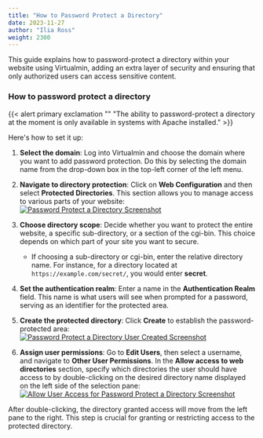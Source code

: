 ```yaml
---
title: "How to Password Protect a Directory"
date: 2023-11-27
author: "Ilia Ross"
weight: 2300
---
```

This guide explains how to password-protect a directory within your website using Virtualmin, adding an extra layer of security and ensuring that only authorized users can access sensitive content.

### How to password protect a directory

{{< alert primary exclamation "" "The ability to password-protect a directory at the moment is only available in systems with Apache installed." >}}

Here's how to set it up:

1. **Select the domain**: Log into Virtualmin and choose the domain where you want to add password protection. Do this by selecting the domain name from the drop-down box in the top-left corner of the left menu.

2. **Navigate to directory protection**: Click on **Web Configuration** and then select **Protected Directories**. This section allows you to manage access to various parts of your website:
    [![](/images/docs/screenshots/tutorials/step-by-step/light/password-protect-directory.png "Password Protect a Directory Screenshot")](/images/docs/screenshots/tutorials/step-by-step/light/password-protect-directory.png)

3. **Choose directory scope**: Decide whether you want to protect the entire website, a specific sub-directory, or a section of the cgi-bin. This choice depends on which part of your site you want to secure.

   - If choosing a sub-directory or cgi-bin, enter the relative directory name. For instance, for a directory located at `https://example.com/secret/`, you would enter **secret**.

4. **Set the authentication realm**: Enter a name in the **Authentication Realm** field. This name is what users will see when prompted for a password, serving as an identifier for the protected area.

5. **Create the protected directory**: Click **Create** to establish the password-protected area:
    [![](/images/docs/screenshots/tutorials/step-by-step/light/password-protect-directory-user-created.png "Password Protect a Directory User Created Screenshot")](/images/docs/screenshots/tutorials/step-by-step/light/password-protect-directory-user-created.png)

6. **Assign user permissions**: Go to **Edit Users**, then select a username, and navigate to **Other User Permissions**. In the **Allow access to web directories** section, specify which directories the user should have access to by double-clicking on the desired directory name displayed on the left side of the selection pane:
    [![](/images/docs/screenshots/tutorials/step-by-step/light/password-protect-directory-allow-access-in-edit-user.png "Allow User Access for Password Protect a Directory Screenshot")](/images/docs/screenshots/tutorials/step-by-step/light/password-protect-directory-allow-access-in-edit-user.png)

After double-clicking, the directory granted access will move from the left pane to the right. This step is crucial for granting or restricting access to the protected directory.
